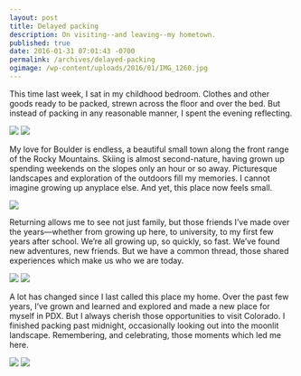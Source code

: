 ```yaml
---
layout: post
title: Delayed packing
description: On visiting--and leaving--my hometown.
published: true
date: 2016-01-31 07:01:43 -0700
permalink: /archives/delayed-packing
ogimage: /wp-content/uploads/2016/01/IMG_1260.jpg
---
```

This time last week, I sat in my childhood bedroom. Clothes and other goods ready to be packed, strewn across the floor and over the bed. But instead of packing in any reasonable manner, I spent the evening reflecting.

![][1]
![][2]

My love for Boulder is endless, a beautiful small town along the front range of the Rocky Mountains. Skiing is almost second-nature, having grown up spending weekends on the slopes only an hour or so away. Picturesque landscapes and exploration of the outdoors fill my memories. I cannot imagine growing up anyplace else. And yet, this place now feels small.

![][3]


Returning allows me to see not just family, but those friends I’ve made over the years—whether from growing up here, to university, to my first few years after school. We’re all growing up, so quickly, so fast. We’ve found new adventures, new friends. But we have a common thread, those shared experiences which make us who we are today.

![][4]
![][5]


A lot has changed since I last called this place my home. Over the past few years, I’ve grown and learned and explored and made a new place for myself in PDX. But I always cherish those opportunities to visit Colorado. I finished packing past midnight, occasionally looking out into the moonlit landscape. Remembering, and celebrating, those moments which led me here.

![][6]
![][7]

 [1]: /wp-content/uploads/2016/01/IMG_1223.jpg
 [2]: /wp-content/uploads/2016/01/IMG_1260.jpg
 [3]: /wp-content/uploads/2016/01/IMG_1693.jpg
 [4]: /wp-content/uploads/2016/01/IMG_1364.jpg
 [5]: /wp-content/uploads/2016/01/IMG_1692.jpg
 [6]: /wp-content/uploads/2016/01/IMG_1383.jpg
 [7]: /wp-content/uploads/2016/01/IMG_1436.jpg
